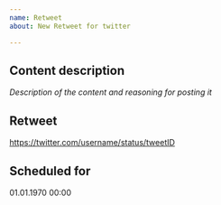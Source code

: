 ```yaml
---
name: Retweet
about: New Retweet for twitter

---
```


## Content description
_Description of the content and reasoning for posting it_

## Retweet
https://twitter.com/username/status/tweetID
<!-- Replace with full permalink to tweet to retweet in this section. -->

## Scheduled for
01.01.1970 00:00
<!-- Remove this section if you don't want to schedule this content. -->
